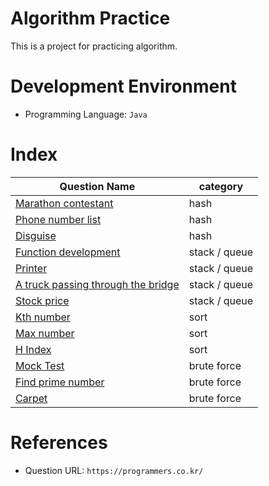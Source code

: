 # Algorithm Practice
This is a project for practicing algorithm.

# Development Environment
- Programming Language: `Java`

# Index
|Question Name|category|
|------|------|
|[Marathon contestant](./src/main/java/hash/marathonContestant)|hash|
|[Phone number list](./src/main/java/hash/phoneNumberList)|hash|
|[Disguise](./src/main/java/hash/disguise)|hash|
|[Function development](./src/main/java/stack/queue/functionDevelopment)|stack / queue|
|[Printer](./src/main/java/stack/queue/printer)|stack / queue|
|[A truck passing through the bridge](./src/main/java/stack/queue/truck)|stack / queue|
|[Stock price](./src/main/java/stack/queue/stockPrice)|stack / queue|
|[Kth number](./src/main/java/sort/kthNumber)|sort|
|[Max number](./src/main/java/sort/maxNumber)|sort|
|[H Index](./src/main/java/sort/hIndex)|sort|
|[Mock Test](./src/main/java/bruteForce/mockTest)|brute force|
|[Find prime number](./src/main/java/bruteForce/findPrimeNumber)|brute force|
|[Carpet](./src/main/java/bruteForce/carpet)|brute force|

# References
- Question URL: `https://programmers.co.kr/`